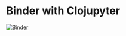 # Binder with Clojupyter

[![Binder](https://mybinder.org/badge.svg)](https://mybinder.org/v2/gh/behrica/binder-clojupyter/master)

